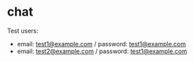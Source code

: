 # chat

Test users:
- email: test1@example.com / password: test1@example.com
- email: test2@example.com / password: test1@example.com
